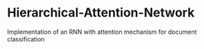 # Hierarchical-Attention-Network
Implementation of an RNN with attention mechanism for document classification
